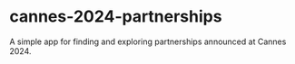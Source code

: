 # cannes-2024-partnerships
A simple app for finding and exploring partnerships announced at Cannes 2024.
